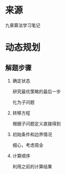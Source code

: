 # 来源

九章算法学习笔记

# 动态规划

## 解题步骤

1. 确定状态
   
   研究最优策略的最后一步
   
   化为子问题

2. 转移方程 
   
   根据子问题定义直接得到

3. 初始条件和边界情况
   
   细心，考虑周全

4. 计算顺序
   
   利用之前的计算结果